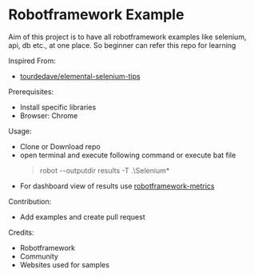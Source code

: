 # Robotframework Example

Aim of this project is to have all robotframework examples like selenium, api, db etc., at one place. So beginner can refer this repo for learning

Inspired From:
 - [tourdedave/elemental-selenium-tips](https://github.com/tourdedave/elemental-selenium-tips) 

Prerequisites:
 - Install specific libraries
 - Browser: Chrome

Usage:
 - Clone or Download repo
 - open terminal and execute following command or execute bat file
   > robot --outputdir results -T .\Selenium\*
 - For dashboard view of results use [robotframework-metrics](https://github.com/adiralashiva8/robotframework-metrics)

Contribution:
 - Add examples and create pull request

Credits:
 - Robotframework
 - Community
 - Websites used for samples